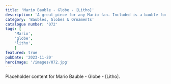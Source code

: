 ```yaml
---
title: 'Mario Bauble - Globe - [Litho]'
description: 'A great piece for any Mario fan. Included is a bauble for your xmas tree or a globe for a show piece all year round. Comes with various Mario themed stands and Mario hat toppers which makes the finished piece look great.'
category: 'Baubles, Globes & Ornaments'
catalogue number: '072'
tags: [
    'Mario', 
    'globe',
    'litho', 
    ]
featured: true
pubDate: '2023-11-20'
heroImage: '/images/072.jpg'
---
```


Placeholder content for Mario Bauble - Globe - [Litho].